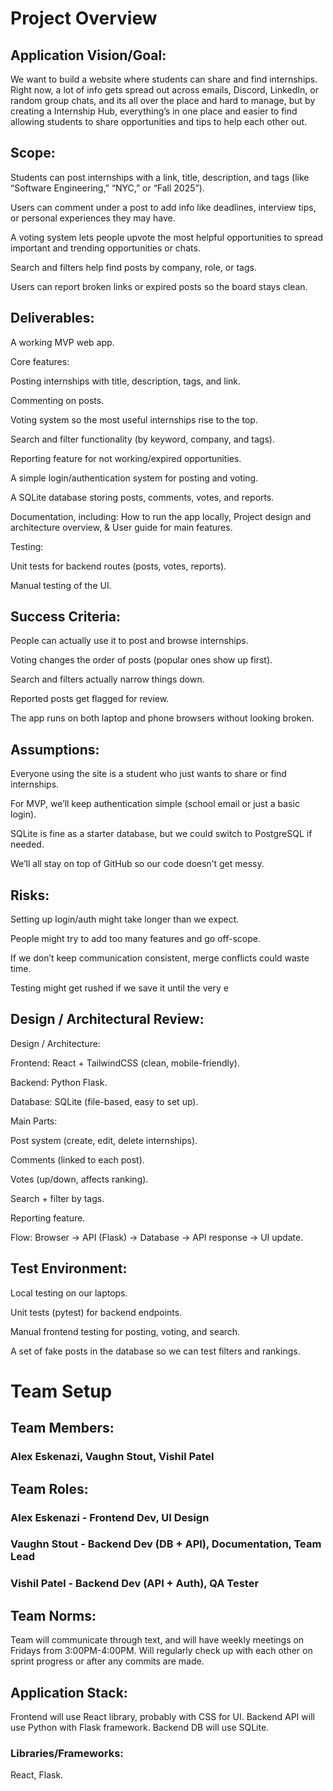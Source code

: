 # **Project Overview**

## **Application Vision/Goal:**

We want to build a website where students can share and find internships. Right now, a lot of info gets spread out across emails, Discord, LinkedIn, or random group chats, and its all over the place and hard to manage, but by creating a Internship Hub, everything’s in one place and easier to find allowing students to share opportunities and tips to help each other out.
## **Scope:**

Students can post internships with a link, title, description, and tags (like “Software Engineering,” “NYC,” or “Fall 2025”).

Users can comment under a post to add info like deadlines, interview tips, or personal experiences they may have.

A voting system lets people upvote the most helpful opportunities to spread important and trending opportunities or chats.

Search and filters help find posts by company, role, or tags.

Users can report broken links or expired posts so the board stays clean.
## **Deliverables:**

A working MVP web app.

Core features:

Posting internships with title, description, tags, and link.

Commenting on posts.

Voting system so the most useful internships rise to the top.

Search and filter functionality (by keyword, company, and tags).

Reporting feature for not working/expired opportunities.

A simple login/authentication system for posting and voting.

A SQLite database storing posts, comments, votes, and reports.

Documentation, including: How to run the app locally, Project design and architecture overview, & User guide for main features.

Testing:

Unit tests for backend routes (posts, votes, reports).

Manual testing of the UI.

## **Success Criteria:**

People can actually use it to post and browse internships.

Voting changes the order of posts (popular ones show up first).

Search and filters actually narrow things down.

Reported posts get flagged for review.

The app runs on both laptop and phone browsers without looking broken.

## **Assumptions:**
Everyone using the site is a student who just wants to share or find internships.

For MVP, we’ll keep authentication simple (school email or just a basic login).

SQLite is fine as a starter database, but we could switch to PostgreSQL if needed.

We’ll all stay on top of GitHub so our code doesn’t get messy.

## **Risks:**

Setting up login/auth might take longer than we expect.

People might try to add too many features and go off-scope.

If we don’t keep communication consistent, merge conflicts could waste time.

Testing might get rushed if we save it until the very e


## **Design / Architectural Review:**

Design / Architecture:

Frontend: React + TailwindCSS (clean, mobile-friendly).

Backend: Python Flask.

Database: SQLite (file-based, easy to set up).

Main Parts:

Post system (create, edit, delete internships).

Comments (linked to each post).

Votes (up/down, affects ranking).

Search + filter by tags.

Reporting feature.

Flow: Browser → API (Flask) → Database → API response → UI update.
## **Test Environment:**
Local testing on our laptops.

Unit tests (pytest) for backend endpoints.

Manual frontend testing for posting, voting, and search.

A set of fake posts in the database so we can test filters and rankings.

# **Team Setup**

## **Team Members:**
### Alex Eskenazi, Vaughn Stout, Vishil Patel

## **Team Roles:**
### Alex Eskenazi - Frontend Dev, UI Design
### Vaughn Stout - Backend Dev (DB + API), Documentation, Team Lead
### Vishil Patel - Backend Dev (API + Auth), QA Tester

## **Team Norms:**
Team will communicate through text, and will have weekly meetings on Fridays from 3:00PM-4:00PM. Will regularly check up with each other on sprint progress or after any commits are made.

## **Application Stack:**
Frontend will use React library, probably with CSS for UI.
Backend API will use Python with Flask framework.
Backend DB will use SQLite.


### **Libraries/Frameworks:**
React, Flask.
